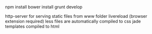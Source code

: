 
npm install
bower install
grunt develop



http-server for serving static files from www folder
livereload (browser extension required)
less files are automatically compiled to css
jade templates compiled to html